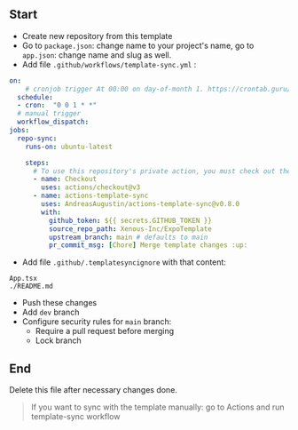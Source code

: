 ## Start
- Create new repository from this template
- Go to `package.json`: change name to your project's name, go to `app.json`: change name and slug as well.
- Add file `.github/workflows/template-sync.yml` :
``` yml
on:
    # cronjob trigger At 00:00 on day-of-month 1. https://crontab.guru/every-month
  schedule:
  - cron:  "0 0 1 * *"
  # manual trigger
  workflow_dispatch:
jobs:
  repo-sync:
    runs-on: ubuntu-latest

    steps:
      # To use this repository's private action, you must check out the repository
      - name: Checkout
        uses: actions/checkout@v3
      - name: actions-template-sync
        uses: AndreasAugustin/actions-template-sync@v0.8.0
        with:
          github_token: ${{ secrets.GITHUB_TOKEN }}
          source_repo_path: Xenous-Inc/ExpoTemplate
          upstream_branch: main # defaults to main
          pr_commit_msg: [Chore] Merge template changes :up:
```
- Add file `.github/.templatesyncignore` with that content:
```
App.tsx
./README.md
```
  - Push these changes
- Add `dev` branch
- Configure security rules for `main` branch:
  - Require a pull request before merging
  - Lock branch

## End
Delete this file after necessary changes done.

> If you want to sync with the template manually: go to Actions and run template-sync workflow
